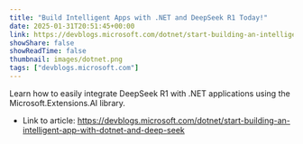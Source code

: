 ```yaml
---
title: "Build Intelligent Apps with .NET and DeepSeek R1 Today!"
date: 2025-01-31T20:51:45+00:00
link: https://devblogs.microsoft.com/dotnet/start-building-an-intelligent-app-with-dotnet-and-deep-seek
showShare: false
showReadTime: false
thumbnail: images/dotnet.png
tags: ["devblogs.microsoft.com"]
---
```

Learn how to easily integrate DeepSeek R1 with .NET applications using the Microsoft.Extensions.AI library.

- Link to article: https://devblogs.microsoft.com/dotnet/start-building-an-intelligent-app-with-dotnet-and-deep-seek
